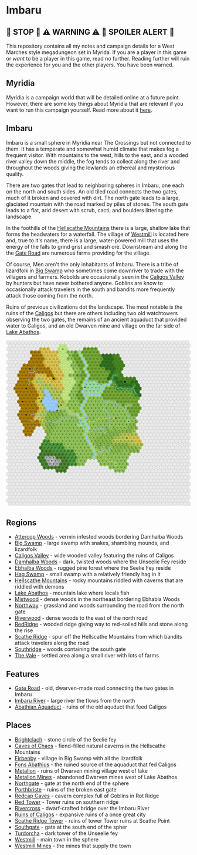 # Imbaru

## 🛑 STOP 🛑 ⚠️ WARNING ⚠️ 🚨 SPOILER ALERT 🚨

This repository contains all my notes and campaign details for a West Marches style megadungeon set in Myrida. If you are a player in this game or *want* to be a player in this game, read no further. Reading further will ruin the experience for you and the other players. You have been warned.

## Myridia

Myridia is a campaign world that will be detailed online at a future point. However, there are some key things about Myridia that are relevant if you want to run this campaign yourself. Read more about it [here](myridia.md).

## Imbaru

Imbaru is a small sphere in Myridia near The Crossings but not connected to them. It has a temperate and somewhat humid climate that makes fog a frequent visitor. With mountains to the west, hills to the east, and a wooded river valley down the middle, the fog tends to collect along the river and throughout the woods giving the lowlands an ethereal and mysterious quality.

There are two gates that lead to neighboring spheres in Imbaru, one each on the north and south sides. An old tiled road connects the two gates, much of it broken and covered with dirt. The north gate leads to a large, glaciated mountain with the road marked by piles of stones. The south gate leads to a flat, arid desert with scrub, cacti, and boulders littering the landscape.

In the foothills of the [Hellscathe Mountains](regions/hellscathe-mountains.md) there is a large, shallow lake that forms the headwaters for a waterfall. The village of [Westmill](places/westmill.md) is located here and, true to it's name, there is a large, water-powered mill that uses the energy of the falls to grind grist and smash ore. Downstream and along the the [Gate Road](features/gate-road.md) are numerous farms providing for the village.

Of course, Men aren't the only inhabitants of Imbaru. There is a tribe of lizardfolk in [Big Swamp](regions/big-swamp.md) who sometimes come downriver to trade with the villagers and farmers. Kobolds are occasionally seen in the [Caligos Valley](regions/caligos-valley.md) by hunters but have never bothered anyone. Goblins are know to occasionally attack travelers in the south and bandits more frequently attack those coming from the north.

Ruins of previous civilizations dot the landscape. The most notable is the ruins of the [Caligos](places/ruins-of-caligos.md) but there are others including two old watchtowers observing the two gates, the remains of an ancient aquaduct that provided water to Caligos, and an old Dwarven mine and village on the far side of [Lake Abathos](regions/lake-abathos.md).

![Map of Imbaru](imbaru.png)

## Regions

  - [Attercop Woods](regions/attercop-woods.md) - vermin infested woods bordering Damhalba Woods
  - [Big Swamp](regions/big-swamp.md) - large swamp with snakes, shambling mounds, and lizardfolk
  - [Caligos Valley](regions/caligos-valley.md) - wide wooded valley featuring the ruins of Caligos
  - [Damhalba Woods](regions/damhalba-woods.md) - dark, twisted woods where the Unseelie Fey reside
  - [Ebhalba Woods](regions/ebhalba-woods.md) - rugged pine forest where the Seelie Fey reside
  - [Hag Swamp](regions/hag-swamp.md) - small swamp with a relatively friendly hag in it
  - [Hellscathe Mountains](regions/hellscathe-mountains.md) - rocky mountains riddled with caverns
    that are riddled with demons
  - [Lake Abathos](regions/lake-abathos.md) - mountain lake where locals fish
  - [Mistwood](regions/mistwood.md) - dense woods in the northeast bordering Ebhabla Woods
  - [Northway](regions/northway.md) - grassland and woods surrounding the road from the north gate
  - [Riverwood](regions/riverwood.md) - dense woods to the east of the north road
  - [RedRidge](regions/redridge.md) - wooded ridge giving way to red-soiled hills and stone along
    the rise
  - [Scathe Ridge](regions/scathe-ridge.md) - spur off the Hellscathe Mountains from which bandits
    attack travelers along the road
  - [Southridge](regions/southridge.md) - woods containing the south gate
  - [The Vale](regions/the-vale.md) - settled area along a small river with lots of farms

## Features

  - [Gate Road](features/gate-road.md) - old, dwarven-made road connecting the two gates in Imbaru
  - [Imbaru River](features/imbaru-river.md) - large river the flows from the north
  - [Abathian Aquaduct](features/abathian-aquaduct.md) - ruins of the old aquduct that feed Caligos

## Places

  - [Brightclach](places/brightclach.md) - stone circle of the Seelie fey
  - [Caves of Chaos](places/caves-of-chaos.md) - fiend-filled natural caverns in the Hellscathe Mountains
  - [Firbenby](places/firbenby.md) - village in Big Swamp with all the lizardfolk
  - [Fons Abathius](places/fons-abathius.md) - the ruined source of the aquaduct that fed Caligos
  - [Metallon](places/metallon.md) - ruins of Dwarven mining village west of lake
  - [Metallon Mines](places/metallon-mines.md) - abandoned Dwarven mines west of Lake Abathos
  - [Northgate](places/northgate.md) - gate at the north end of the sphere
  - [Porthbriste](places/porthbriste.md) - ruins of the broken east gate
  - [Redcap Caves](place/redcap-caves.md) - cavern complex full of Goblins in Rot Ridge
  - [Red Tower](places/red-tower.md) - Tower ruins on southern ridge
  - [Rivercross](places/rivercross.md) - dwarf-crafted bridge over the Imbaru River
  - [Ruins of Caligos](places/ruins-of-caligos.md) - expansive ruins of a once great city
  - [Scathe Ridge Tower](places/scathe-ridge-tower.md) - ruins of tower Tower ruins at Scathe Point
  - [Southgate](places/southgate.md) - gate at the south end of the spher
  - [Turdorcha](places/turdorcha.md) - dark tower of the Unseelie fey
  - [Westmill](places/westmill.md) - main town in the sphere
  - [Westmill Mines](places/westmill-mines.md) - the mines that supply the town
